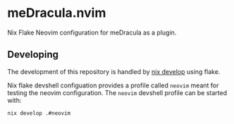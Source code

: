 # meDracula.nvim
Nix Flake Neovim configuration for meDracula as a plugin.

## Developing
The development of this repository is handled by [nix develop](https://nix.dev/manual/nix/2.18/command-ref/new-cli/nix3-develop.html) using flake.

Nix flake devshell configuation provides a profile called `neovim` meant for testing the neovim configuration.
The `neovim` devshell profile can be started with:
```sh
nix develop .#neovim
```
